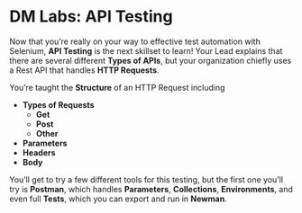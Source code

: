 # DM Labs: API Testing

Now that you’re really on your way to effective test automation with Selenium,
**API Testing** is the next skillset to learn! Your Lead explains that there are
several different **Types of APIs**, but your organization chiefly uses a Rest
API that handles **HTTP Requests**.

You’re taught the **Structure** of an HTTP Request including

- **Types of Requests**
  - **Get**
  - **Post**
  - **Other**
- **Parameters**
- **Headers**
- **Body**

You’ll get to try a few different tools for this testing, but the first one
you’ll try is **Postman**, which handles **Parameters**, **Collections**,
**Environments**, and even full **Tests**, which you can export and run in
**Newman**.
